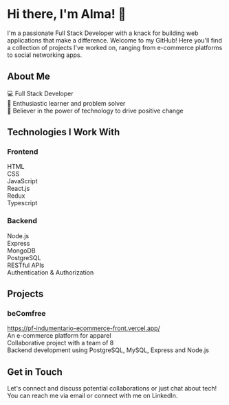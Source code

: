 # Hi there, I'm Alma! 👋
I'm a passionate Full Stack Developer with a knack for building web applications that make a difference. Welcome to my GitHub! Here you'll find a collection of projects I've worked on, ranging from e-commerce platforms to social networking apps.

## About Me
💻 Full Stack Developer <br/>
🌟 Enthusiastic learner and problem solver <br/>
🚀 Believer in the power of technology to drive positive change <br/>
## Technologies I Work With
### Frontend
HTML <br/>
CSS  <br/>
JavaScript  <br/>
React.js <br/>
Redux <br/>
Typescript
 <br/>
### Backend
Node.js <br/>
Express <br/>
MongoDB <br/>
PostgreSQL <br/>
RESTful APIs <br/>
Authentication & Authorization <br/>
## Projects
### beComfree
https://pf-indumentario-ecommerce-front.vercel.app/ <br/>
An e-commerce platform for apparel <br/>
Collaborative project with a team of 8 <br/>
Backend development using PostgreSQL, MySQL, Express and Node.js

## Get in Touch
Let's connect and discuss potential collaborations or just chat about tech! You can reach me via email or connect with me on LinkedIn.

